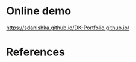 # Online demo
https://sdanishka.github.io/DK-Portfolio.github.io/

# References
<!-- Neural network animation: https://codepen.io/towc/pen/wGjXGY

Inspired by: https://github.com/bchiang7/v4

Inspired by: https://github.com/max-schaefer-dev/portfolio -->

